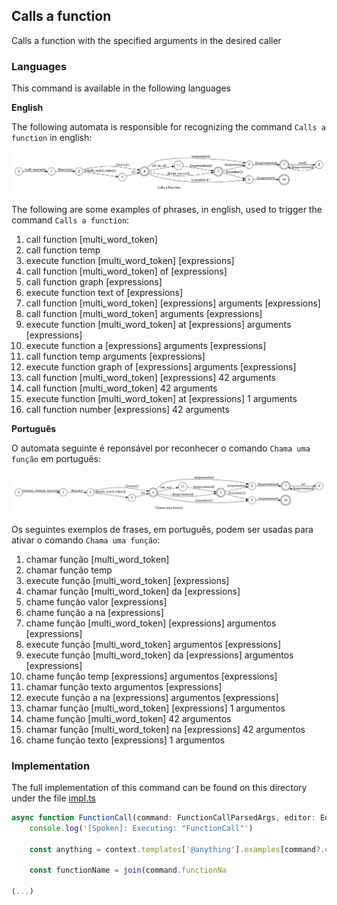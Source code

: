 ## Calls a function

Calls a function with the specified arguments in the desired caller

### Languages

This command is available in the following languages

**English**

The following automata is responsible for recognizing the command `Calls a function` in english:

![English](phrase_en-US.png)

The following are some examples of phrases, in english, used to trigger the command `Calls a function`:

1. call function [multi_word_token]
2. call function temp
3. execute function [multi_word_token] [expressions]
4. call function [multi_word_token] of [expressions]
5. call function graph [expressions]
6. execute function text of [expressions]
7. call function [multi_word_token] [expressions] arguments [expressions]
8. call function [multi_word_token] arguments [expressions]
9. execute function [multi_word_token] at [expressions] arguments [expressions]
10. execute function a [expressions] arguments [expressions]
11. call function temp arguments [expressions]
12. execute function graph of [expressions] arguments [expressions]
13. call function [multi_word_token] [expressions] 42 arguments
14. call function [multi_word_token] 42 arguments
15. execute function [multi_word_token] at [expressions] 1 arguments
16. call function number [expressions] 42 arguments

**Português**

O automata seguinte é reponsável por reconhecer o comando `Chama uma função` em português:

![Português](phrase_pt-BR.png)

Os seguintes exemplos de frases, em português, podem ser usadas para ativar o comando `Chama uma função`:

1. chamar função [multi_word_token]
2. chamar função temp
3. execute função [multi_word_token] [expressions]
4. chamar função [multi_word_token] da [expressions]
5. chame função valor [expressions]
6. chame função a na [expressions]
7. chame função [multi_word_token] [expressions] argumentos [expressions]
8. execute função [multi_word_token] argumentos [expressions]
9. execute função [multi_word_token] da [expressions] argumentos [expressions]
10. chame função temp [expressions] argumentos [expressions]
11. chamar função texto argumentos [expressions]
12. execute função a na [expressions] argumentos [expressions]
13. chamar função [multi_word_token] [expressions] 1 argumentos
14. chame função [multi_word_token] 42 argumentos
15. chamar função [multi_word_token] na [expressions] 42 argumentos
16. chame função texto [expressions] 1 argumentos

### Implementation

The full implementation of this command can be found on this directory under the file [impl.ts](impl.ts)

```typescript
async function FunctionCall(command: FunctionCallParsedArgs, editor: Editor, context: Context) {
    console.log('[Spoken]: Executing: "FunctionCall"')

    const anything = context.templates['@anything'].examples[command?.extra?.lang as string]

    const functionName = join(command.functionNa

(...)
```